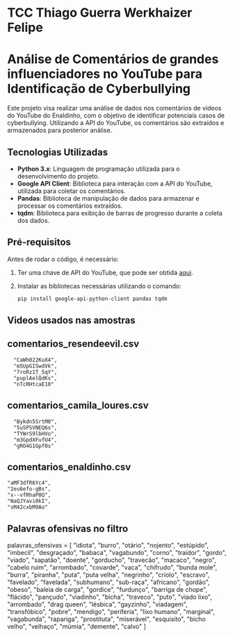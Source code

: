 # TCC Thiago Guerra Werkhaizer Felipe

# Análise de Comentários de grandes influenciadores no YouTube para Identificação de Cyberbullying

Este projeto visa realizar uma análise de dados nos comentários de vídeos do YouTube do Enaldinho, com o objetivo de identificar potenciais casos de cyberbullying. Utilizando a API do YouTube, os comentários são extraídos e armazenados para posterior análise.

## Tecnologias Utilizadas

- **Python 3.x**: Linguagem de programação utilizada para o desenvolvimento do projeto.
- **Google API Client**: Biblioteca para interação com a API do YouTube, utilizada para coletar os comentários.
- **Pandas**: Biblioteca de manipulação de dados para armazenar e processar os comentários extraídos.
- **tqdm**: Biblioteca para exibição de barras de progresso durante a coleta dos dados.

## Pré-requisitos

Antes de rodar o código, é necessário:
1. Ter uma chave de API do YouTube, que pode ser obtida [aqui](https://console.developers.google.com/).
2. Instalar as bibliotecas necessárias utilizando o comando:

   ```bash
   pip install google-api-python-client pandas tqdm


## Videos usados nas amostras

## comentarios_resendeevil.csv
      "CaWh022KuX4",
      "m5UpGISwdVk",
      "7roRz1T_5qY",
      "puplAelQdKs",
      "nTcRHtcaE10"
## comentarios_camila_loures.csv
      "Bykdn5SrtM0",
      "5uSPSVNEQ6s",
      "TYWrS9lbHVo",
      "m3GpdXFufU4",
      "gRO4G1Gpf0s"
## comentarios_enaldinho.csv
    "aMF3dfR6Yc4",
    "2eu6efo-gBs",
    "x--vfRhaP0Q",
    "NaQJYavi0kI",
    "sM42cxbM9Ao"
   

## Palavras ofensivas no filtro

palavras_ofensivas = [
    "idiota", "burro", "otário", "nojento", "estúpido", "imbecil", 
    "desgraçado", "babaca", "vagabundo", "corno", "traidor", "gordo", "viado", 
    "sapatão", "doente", "gorducho", "travecão", "macaco", "negro", 
    "cabelo ruim", "arrombado", "covarde", "vaca", "chifrudo", 
    "bunda mole", "burra", "piranha", "puta", "puta velha", "negrinho", "criolo", 
    "escravo", "favelado", "favelada", "subhumano", 
    "sub-raça", "africano", "gordão", "obeso", "baleia de carga", 
    "gordice", "furdunço", "barriga de chope", "flácido", "pançudo", "viadinho", 
    "bicha", "traveco", "puto", "viado lixo", "arrombado", "drag queen", 
    "lésbica", "gayzinho", "viadagem", "transfóbico", 
    "pobre", "mendigo", "periferia", 
    "lixo humano", "marginal", "vagabunda", "rapariga", "prostituta", "miserável", 
    "esquisito",  "bicho velho", "velhaço", "múmia", "demente", 
     "calvo"
]
